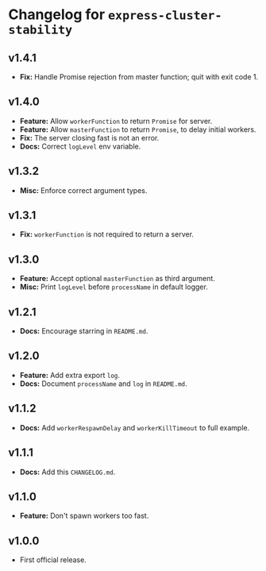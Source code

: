 # Changelog for `express-cluster-stability`

## v1.4.1

  * **Fix:** Handle Promise rejection from master function; quit with exit code 1.

## v1.4.0

  * **Feature:** Allow `workerFunction` to return `Promise` for server.
  * **Feature:** Allow `masterFunction` to return `Promise`, to delay initial workers.
  * **Fix:** The server closing fast is not an error.
  * **Docs:** Correct `logLevel` env variable.

## v1.3.2

  * **Misc:** Enforce correct argument types.

## v1.3.1

  * **Fix:** `workerFunction` is not required to return a server.

## v1.3.0

  * **Feature:** Accept optional `masterFunction` as third argument.
  * **Misc:** Print `logLevel` before `processName` in default logger.

## v1.2.1

  * **Docs:** Encourage starring in `README.md`.

## v1.2.0

  * **Feature:** Add extra export `log`.
  * **Docs:** Document `processName` and `log` in `README.md`.

## v1.1.2

  * **Docs:** Add `workerRespawnDelay` and `workerKillTimeout` to full example.

## v1.1.1

  * **Docs:** Add this `CHANGELOG.md`.

## v1.1.0

  * **Feature:** Don't spawn workers too fast.

## v1.0.0

  * First official release.


